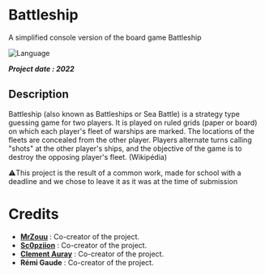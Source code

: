 # Battleship
A simplified console version of the board game Battleship

![Language](https://img.shields.io/badge/Language-C-b0b0b0)

***Project date : 2022***

##  Description
Battleship (also known as Battleships or Sea Battle) is a strategy type guessing game for two players. It is played on ruled grids (paper or board) on which each player's fleet of warships are marked. The locations of the fleets are concealed from the other player. Players alternate turns calling "shots" at the other player's ships, and the objective of the game is to destroy the opposing player's fleet. (Wikipédia)

⚠️This project is the result of a common work, made for school with a deadline and we chose to leave it as it was at the time of submission

#  Credits
* [**MrZouu**](https://github.com/MrZouu) : Co-creator of the project.
* [**Sc0pziion**](https://github.com/sc0pziion) : Co-creator of the project.
* [**Clement Auray**](https://github.com/Clementauray) : Co-creator of the project.
* **Rémi Gaude** : Co-creator of the project.
